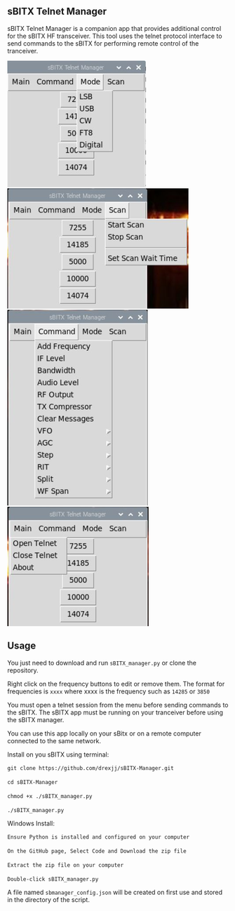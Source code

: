 sBITX Telnet Manager
--------------------------------

sBITX Telnet Manager is a companion app that provides additional control for the sBITX HF transceiver. This tool uses the telnet protocol interface to send commands to the sBITX for performing remote control of the tranceiver.

![Alt text](images/sbitx-manager.JPG)
![Alt text](images/sbitx-manager2.JPG)
![Alt text](images/sbitx-manager3a.JPG)
![Alt text](images/sbitx-manager4.JPG)


Usage
-----

You just need to download and run ```sBITX_manager.py``` or clone the repository.

Right click on the frequency buttons to edit or remove them. The format for frequencies is ```xxxx``` where xxxx is the frequency
such as ```14285``` or ```3850```

You must open a telnet session from the menu before sending commands to the sBITX. The sBITX app must be running on your tranceiver before using the sBITX manager.

You can use this app locally on your sBitx or on a remote computer connected to the same network.

Install on you sBITX using terminal:
```
git clone https://github.com/drexjj/sBITX-Manager.git

cd sBITX-Manager

chmod +x ./sBITX_manager.py

./sBITX_manager.py

```

Windows Install:
```
Ensure Python is installed and configured on your computer

On the GitHub page, Select Code and Download the zip file

Extract the zip file on your computer

Double-click sBITX_manager.py
```


A file named `sbmanager_config.json` will be created on first use and stored in the directory of the script.

